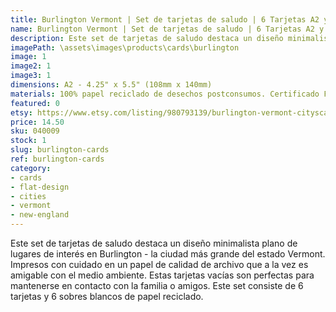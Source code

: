 ```yaml
---
title: Burlington Vermont | Set de tarjetas de saludo | 6 Tarjetas A2 y Sobres
name: Burlington Vermont | Set de tarjetas de saludo | 6 Tarjetas A2 y Sobres
description: Este set de tarjetas de saludo destaca un diseño minimalista plano de lugares de interés en Burlington - la ciudad más grande del estado Vermont. Impresos con cuidado en un papel de calidad de archivo que a la vez es amigable con el medio ambiente.
imagePath: \assets\images\products\cards\burlington
image: 1
image2: 1
image3: 1
dimensions: A2 - 4.25" x 5.5" (108mm x 140mm)
materials: 100% papel reciclado de desechos postconsumos. Certificado FSC.
featured: 0
etsy: https://www.etsy.com/listing/980793139/burlington-vermont-cityscape-blank-note
price: 14.50
sku: 040009
stock: 1
slug: burlington-cards
ref: burlington-cards
category:
- cards
- flat-design
- cities
- vermont
- new-england
---
```

Este set de tarjetas de saludo destaca un diseño minimalista plano de lugares de interés en Burlington - la ciudad más grande del estado Vermont. Impresos con cuidado en un papel de calidad de archivo que a la vez es amigable con el medio ambiente. Estas tarjetas vacías son perfectas para mantenerse en contacto con la familia o amigos. Este set consiste de 6 tarjetas y 6 sobres blancos de papel reciclado.
